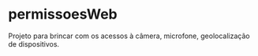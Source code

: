 # permissoesWeb
Projeto para brincar com os acessos à câmera, microfone, geolocalização de dispositivos.
